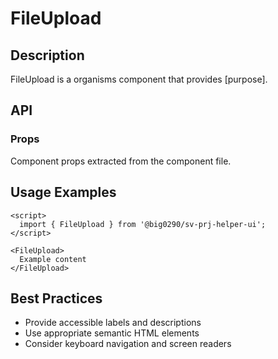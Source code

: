 # FileUpload

## Description

FileUpload is a organisms component that provides [purpose].

## API

### Props

Component props extracted from the component file.

## Usage Examples

```svelte
<script>
  import { FileUpload } from '@big0290/sv-prj-helper-ui';
</script>

<FileUpload>
  Example content
</FileUpload>
```

## Best Practices

- Provide accessible labels and descriptions
- Use appropriate semantic HTML elements
- Consider keyboard navigation and screen readers
